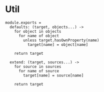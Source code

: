 Util
====

    module.exports =
      defaults: (target, objects...) ->
        for object in objects
          for name of object
            unless target.hasOwnProperty(name)
              target[name] = object[name]

        return target

      extend: (target, sources...) ->
        for source in sources
          for name of source
            target[name] = source[name]

        return target
